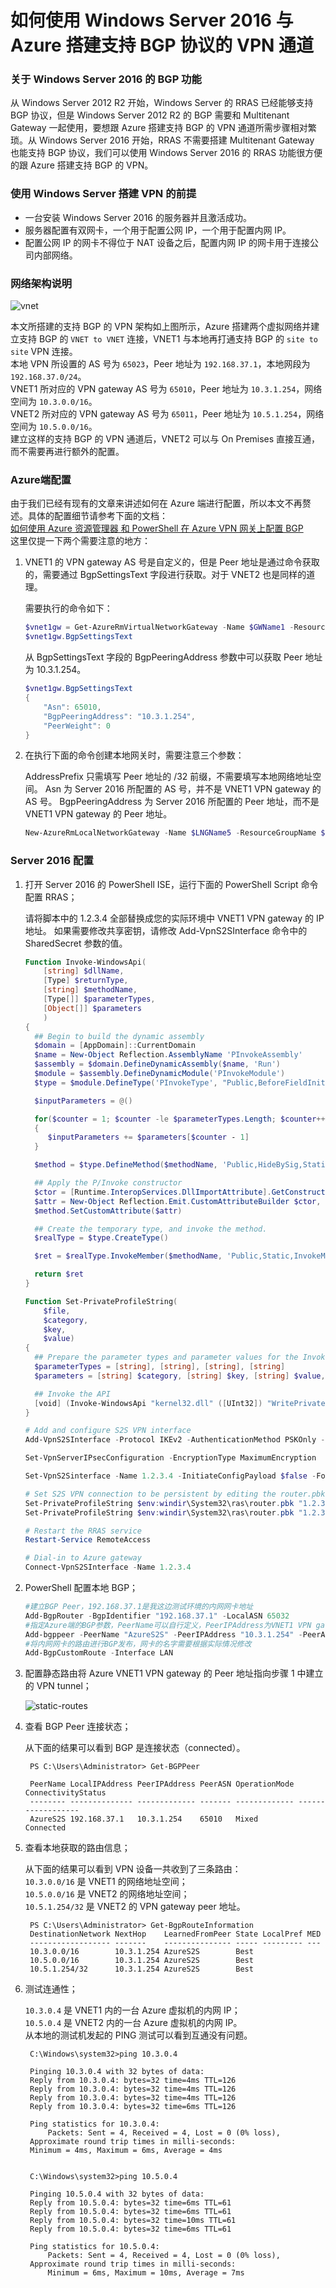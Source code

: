 <properties
                pageTitle="如何使用 Windows Server 2016 与 Azure 搭建支持 BGP 协议的 VPN 通道"
                description="在 Windows Server 2016 中搭建支持 BGP 协议的 VPN 通道"
                services="virtual-machines"
                documentationCenter=""
                authors=""
                manager=""
                editor=""
                tags="虚拟机,Windows Server 2016,PowerShell,BGP, RRAS, VPN, VNET"/>

<tags
                ms.service="virtual-machines-aog"
                ms.date="12/15/2016"
                wacn.date="12/15/2016"/>

# 如何使用 Windows Server 2016 与 Azure 搭建支持 BGP 协议的 VPN 通道
 
### 关于 Windows Server 2016 的 BGP 功能 ###

从 Windows Server 2012 R2 开始，Windows Server 的 RRAS 已经能够支持 BGP 协议，但是 Windows Server 2012 R2 的 BGP 需要和  Multitenant Gateway 一起使用，要想跟 Azure 搭建支持 BGP 的 VPN 通道所需步骤相对繁琐。从 Windows Server 2016 开始，RRAS 不需要搭建 Multitenant Gateway 也能支持 BGP 协议，我们可以使用 Windows Server 2016 的 RRAS 功能很方便的跟 Azure 搭建支持 BGP 的 VPN。

### 使用 Windows Server 搭建 VPN 的前提 ###

- 一台安装 Windows Server 2016 的服务器并且激活成功。
- 服务器配置有双网卡，一个用于配置公网 IP，一个用于配置内网 IP。
- 配置公网 IP 的网卡不得位于 NAT 设备之后，配置内网 IP 的网卡用于连接公司内部网络。


### 网络架构说明 ###

![vnet](./media/aog-virtual-machines-howto-windows-server-2016-bgp-vpn/vnet.png)

本文所搭建的支持 BGP 的 VPN 架构如上图所示，Azure 搭建两个虚拟网络并建立支持 BGP 的 `VNET to VNET` 连接，VNET1 与本地再打通支持 BGP 的 `site to site` VPN 连接。  
本地 VPN 所设置的 AS 号为 `65023`，Peer 地址为 `192.168.37.1`，本地网段为 `192.168.37.0/24`。  
VNET1 所对应的 VPN gateway AS 号为 `65010`，Peer 地址为 `10.3.1.254`，网络空间为 `10.3.0.0/16`。  
VNET2 所对应的 VPN gateway AS 号为 `65011`，Peer 地址为 `10.5.1.254`，网络空间为 `10.5.0.0/16`。  
建立这样的支持 BGP 的 VPN 通道后，VNET2 可以与 On Premises 直接互通，而不需要再进行额外的配置。

### Azure端配置 ###

由于我们已经有现有的文章来讲述如何在 Azure 端进行配置，所以本文不再赘述。具体的配置细节请参考下面的文档：  
[如何使用 Azure 资源管理器 和 PowerShell 在 Azure VPN 网关上配置 BGP](/documentation/articles/vpn-gateway-bgp-resource-manager-ps)  
这里仅提一下两个需要注意的地方：  

1. VNET1 的 VPN gateway AS 号是自定义的，但是 Peer 地址是通过命令获取的，需要通过 BgpSettingsText 字段进行获取。对于 VNET2 也是同样的道理。

    需要执行的命令如下：

    ```PowerShell 
    $vnet1gw = Get-AzureRmVirtualNetworkGateway -Name $GWName1 -ResourceGroupName $RG1
    $vnet1gw.BgpSettingsText
    ```

    从 BgpSettingsText 字段的 BgpPeeringAddress 参数中可以获取 Peer 地址为 10.3.1.254。

    ```PowerShell
    $vnet1gw.BgpSettingsText
    {
        "Asn": 65010,
        "BgpPeeringAddress": "10.3.1.254",
        "PeerWeight": 0
    }
    ```

2. 在执行下面的命令创建本地网关时，需要注意三个参数：

    AddressPrefix 只需填写 Peer 地址的 /32 前缀，不需要填写本地网络地址空间。
    Asn 为 Server 2016 所配置的 AS 号，并不是 VNET1 VPN gateway 的 AS 号。
    BgpPeeringAddress 为 Server 2016 所配置的 Peer 地址，而不是 VNET1 VPN gateway 的 Peer 地址。

    ```PowerShell
    New-AzureRmLocalNetworkGateway -Name $LNGName5 -ResourceGroupName $RG5 -Location $Location5 -GatewayIpAddress $LNGIP5 -AddressPrefix $LNGPrefix50 -Asn $LNGASN5 -BgpPeeringAddress $BGPPeerIP5
    ```

### Server 2016 配置 ###

1. 打开 Server 2016 的 PowerShell ISE，运行下面的 PowerShell  Script 命令配置 RRAS；

    请将脚本中的 1.2.3.4 全部替换成您的实际环境中 VNET1 VPN gateway 的 IP 地址。
    如果需要修改共享密钥，请修改 Add-VpnS2SInterface 命令中的 SharedSecret 参数的值。

    ``` PowerShell
	Function Invoke-WindowsApi( 
	    [string] $dllName,  
	    [Type] $returnType,  
	    [string] $methodName, 
	    [Type[]] $parameterTypes, 
	    [Object[]] $parameters 
	    )
	{
	  ## Begin to build the dynamic assembly 
	  $domain = [AppDomain]::CurrentDomain 
	  $name = New-Object Reflection.AssemblyName 'PInvokeAssembly' 
	  $assembly = $domain.DefineDynamicAssembly($name, 'Run') 
	  $module = $assembly.DefineDynamicModule('PInvokeModule') 
	  $type = $module.DefineType('PInvokeType', "Public,BeforeFieldInit") 
	
	  $inputParameters = @() 
	
	  for($counter = 1; $counter -le $parameterTypes.Length; $counter++) 
	  { 
	     $inputParameters += $parameters[$counter - 1] 
	  } 
	
	  $method = $type.DefineMethod($methodName, 'Public,HideBySig,Static,PinvokeImpl',$returnType, $parameterTypes) 
	
	  ## Apply the P/Invoke constructor 
	  $ctor = [Runtime.InteropServices.DllImportAttribute].GetConstructor([string]) 
	  $attr = New-Object Reflection.Emit.CustomAttributeBuilder $ctor, $dllName 
	  $method.SetCustomAttribute($attr) 
	
	  ## Create the temporary type, and invoke the method. 
	  $realType = $type.CreateType() 
	
	  $ret = $realType.InvokeMember($methodName, 'Public,Static,InvokeMethod', $null, $null, $inputParameters) 
	
	  return $ret
	}
	
	Function Set-PrivateProfileString( 
	    $file, 
	    $category, 
	    $key, 
	    $value) 
	{
	  ## Prepare the parameter types and parameter values for the Invoke-WindowsApi script 
	  $parameterTypes = [string], [string], [string], [string] 
	  $parameters = [string] $category, [string] $key, [string] $value, [string] $file 
	
	  ## Invoke the API 
	  [void] (Invoke-WindowsApi "kernel32.dll" ([UInt32]) "WritePrivateProfileString" $parameterTypes $parameters)
	}
	
	# Add and configure S2S VPN interface
	Add-VpnS2SInterface -Protocol IKEv2 -AuthenticationMethod PSKOnly -NumberOfTries 3 -ResponderAuthenticationMethod PSKOnly -Name 1.2.3.4 -Destination 1.2.3.4 -IPv4Subnet @() -SharedSecret AzureA1b2C3
	
	Set-VpnServerIPsecConfiguration -EncryptionType MaximumEncryption
	
	Set-VpnS2Sinterface -Name 1.2.3.4 -InitiateConfigPayload $false -Force
	
	# Set S2S VPN connection to be persistent by editing the router.pbk file (required admin priveleges)
	Set-PrivateProfileString $env:windir\System32\ras\router.pbk "1.2.3.4" "IdleDisconnectSeconds" "0"
	Set-PrivateProfileString $env:windir\System32\ras\router.pbk "1.2.3.4" "RedialOnLinkFailure" "1"
	
	# Restart the RRAS service
	Restart-Service RemoteAccess
	
	# Dial-in to Azure gateway
	Connect-VpnS2SInterface -Name 1.2.3.4
    ```
2. PowerShell 配置本地 BGP；

    ```PowerShell
	#建立BGP Peer，192.168.37.1是我这边测试环境的内网网卡地址
	Add-BgpRouter -BgpIdentifier "192.168.37.1" -LocalASN 65032
	#指定Azure端的BGP参数，PeerName可以自行定义，PeerIPAddress为VNET1 VPN gateway peer 地址，PeerASN为VNET1 VPN gateway AS号，LocalIPAddress为本地VPN peer地址
	Add-bgppeer -PeerName "AzureS2S" -PeerIPAddress "10.3.1.254" -PeerASN 65010 -LocalIPAddress 192.168.37.1
	#将内网网卡的路由进行BGP发布，网卡的名字需要根据实际情况修改
	Add-BgpCustomRoute -Interface LAN
    ```
3. 配置静态路由将 Azure VNET1 VPN gateway 的 Peer 地址指向步骤 1 中建立的 VPN tunnel；

    ![static-routes](./media/aog-virtual-machines-howto-windows-server-2016-bgp-vpn/static-routes.png)

4. 查看 BGP Peer 连接状态；

    从下面的结果可以看到 BGP 是连接状态（connected）。


		PS C:\Users\Administrator> Get-BGPPeer
		
		PeerName LocalIPAddress PeerIPAddress PeerASN OperationMode ConnectivityStatus
		-------- -------------- ------------- ------- ------------- ------------------
		AzureS2S 192.168.37.1   10.3.1.254    65010   Mixed         Connected         

5. 查看本地获取的路由信息；
 
    从下面的结果可以看到 VPN 设备一共收到了三条路由：  
    `10.3.0.0/16` 是 VNET1 的网络地址空间；  
    `10.5.0.0/16` 是 VNET2 的网络地址空间；  
    `10.5.1.254/32` 是 VNET2 的 VPN gateway peer 地址。

		PS C:\Users\Administrator> Get-BgpRouteInformation
		DestinationNetwork NextHop    LearnedFromPeer State LocalPref MED
		------------------ -------    --------------- ----- --------- ---
		10.3.0.0/16        10.3.1.254 AzureS2S        Best               
		10.5.0.0/16        10.3.1.254 AzureS2S        Best               
		10.5.1.254/32      10.3.1.254 AzureS2S        Best               

6. 测试连通性；

    `10.3.0.4` 是 VNET1 内的一台 Azure 虚拟机的内网 IP；  
    `10.5.0.4` 是 VNET2 内的一台 Azure 虚拟机的内网 IP。  
    从本地的测试机发起的 PING 测试可以看到互通没有问题。

		C:\Windows\system32>ping 10.3.0.4
		
		Pinging 10.3.0.4 with 32 bytes of data:
		Reply from 10.3.0.4: bytes=32 time=4ms TTL=126
		Reply from 10.3.0.4: bytes=32 time=4ms TTL=126
		Reply from 10.3.0.4: bytes=32 time=4ms TTL=126
		Reply from 10.3.0.4: bytes=32 time=6ms TTL=126
		
		Ping statistics for 10.3.0.4:
		    Packets: Sent = 4, Received = 4, Lost = 0 (0% loss),
		Approximate round trip times in milli-seconds:
		Minimum = 4ms, Maximum = 6ms, Average = 4ms
		
		
		C:\Windows\system32>ping 10.5.0.4
		
		Pinging 10.5.0.4 with 32 bytes of data:
		Reply from 10.5.0.4: bytes=32 time=6ms TTL=61
		Reply from 10.5.0.4: bytes=32 time=6ms TTL=61
		Reply from 10.5.0.4: bytes=32 time=10ms TTL=61
		Reply from 10.5.0.4: bytes=32 time=6ms TTL=61
		
		Ping statistics for 10.5.0.4:
		    Packets: Sent = 4, Received = 4, Lost = 0 (0% loss),
		Approximate round trip times in milli-seconds:
		    Minimum = 6ms, Maximum = 10ms, Average = 7ms
